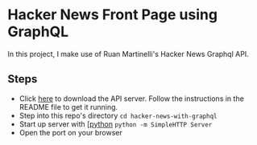 # Hacker News Front Page using GraphQL

In this project, I make use of Ruan Martinelli's Hacker News Graphql API.

## Steps
- Click [here](https://github.com/ruanmartinelli/hacker-news-graphql-api) to download the API server. Follow the instructions in the README file to get it running.
-  Step into this repo's directory
    `cd hacker-news-with-graphql`
- Start up server with [[python](https://www.python.org/)
    `python -m SimpleHTTP Server`
- Open the port on your browser
